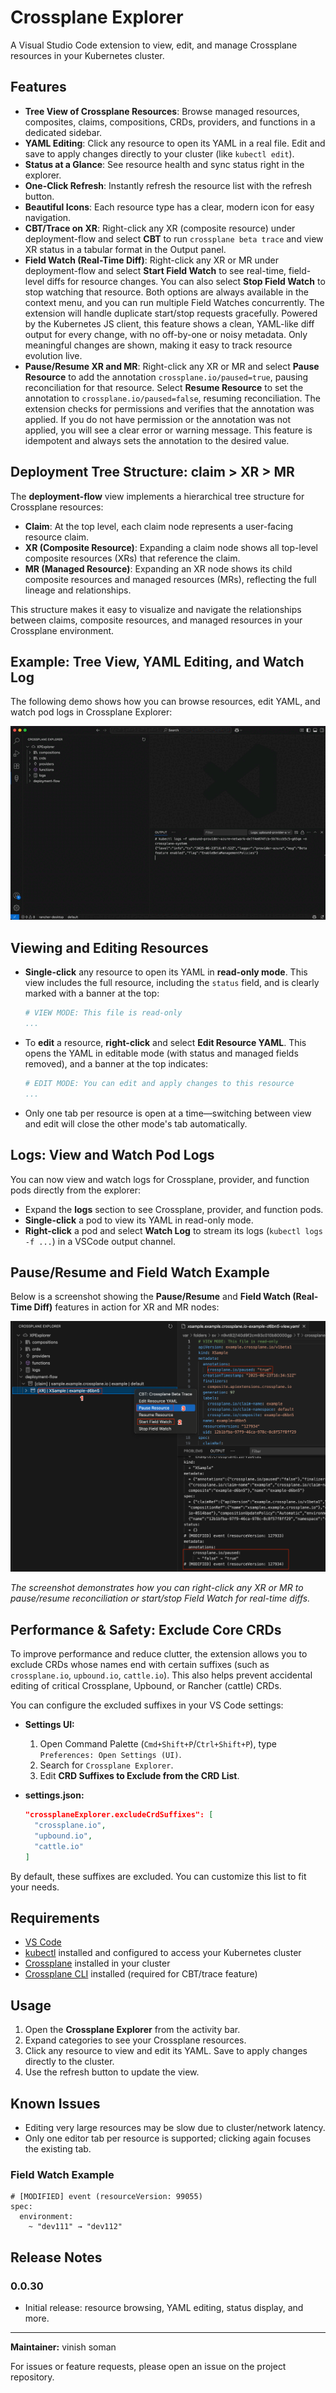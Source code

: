 # Crossplane Explorer

A Visual Studio Code extension to view, edit, and manage Crossplane resources in your Kubernetes cluster.

## Features

- **Tree View of Crossplane Resources**: Browse managed resources, composites, claims, compositions, CRDs, providers, and functions in a dedicated sidebar.
- **YAML Editing**: Click any resource to open its YAML in a real file. Edit and save to apply changes directly to your cluster (like `kubectl edit`).
- **Status at a Glance**: See resource health and sync status right in the explorer.
- **One-Click Refresh**: Instantly refresh the resource list with the refresh button.
- **Beautiful Icons**: Each resource type has a clear, modern icon for easy navigation.
- **CBT/Trace on XR**: Right-click any XR (composite resource) under deployment-flow and select **CBT** to run `crossplane beta trace` and view XR status in a tabular format in the Output panel.
- **Field Watch (Real-Time Diff)**: Right-click any XR or MR under deployment-flow and select **Start Field Watch** to see real-time, field-level diffs for resource changes. You can also select **Stop Field Watch** to stop watching that resource. Both options are always available in the context menu, and you can run multiple Field Watches concurrently. The extension will handle duplicate start/stop requests gracefully. Powered by the Kubernetes JS client, this feature shows a clean, YAML-like diff output for every change, with no off-by-one or noisy metadata. Only meaningful changes are shown, making it easy to track resource evolution live.
- **Pause/Resume XR and MR**: Right-click any XR or MR and select **Pause Resource** to add the annotation `crossplane.io/paused=true`, pausing reconciliation for that resource. Select **Resume Resource** to set the annotation to `crossplane.io/paused=false`, resuming reconciliation. The extension checks for permissions and verifies that the annotation was applied. If you do not have permission or the annotation was not applied, you will see a clear error or warning message. This feature is idempotent and always sets the annotation to the desired value.

## Deployment Tree Structure: claim > XR > MR

The **deployment-flow** view implements a hierarchical tree structure for Crossplane resources:

- **Claim**: At the top level, each claim node represents a user-facing resource claim.
- **XR (Composite Resource)**: Expanding a claim node shows all top-level composite resources (XRs) that reference the claim.
- **MR (Managed Resource)**: Expanding an XR node shows its child composite resources and managed resources (MRs), reflecting the full lineage and relationships.

This structure makes it easy to visualize and navigate the relationships between claims, composite resources, and managed resources in your Crossplane environment.

## Example: Tree View, YAML Editing, and Watch Log

The following demo shows how you can browse resources, edit YAML, and watch pod logs in Crossplane Explorer:

![Crossplane Explorer: YAML editing and watch log](resources/screenshots/demo.gif)

## Viewing and Editing Resources

- **Single-click** any resource to open its YAML in **read-only mode**. This view includes the full resource, including the `status` field, and is clearly marked with a banner at the top:
  ```yaml
  # VIEW MODE: This file is read-only
  ...
  ```
- To **edit** a resource, **right-click** and select **Edit Resource YAML**. This opens the YAML in editable mode (with status and managed fields removed), and a banner at the top indicates:
  ```yaml
  # EDIT MODE: You can edit and apply changes to this resource
  ...
  ```
- Only one tab per resource is open at a time—switching between view and edit will close the other mode's tab automatically.

## Logs: View and Watch Pod Logs

You can now view and watch logs for Crossplane, provider, and function pods directly from the explorer:

- Expand the **logs** section to see Crossplane, provider, and function pods.
- **Single-click** a pod to view its YAML in read-only mode.
- **Right-click** a pod and select **Watch Log** to stream its logs (`kubectl logs -f ...`) in a VSCode output channel.

## Pause/Resume and Field Watch Example

Below is a screenshot showing the **Pause/Resume** and **Field Watch (Real-Time Diff)** features in action for XR and MR nodes:

![Pause/Resume and Field Watch](resources/screenshots/pause-fieldwatch.png)

*The screenshot demonstrates how you can right-click any XR or MR to pause/resume reconciliation or start/stop Field Watch for real-time diffs.*

## Performance & Safety: Exclude Core CRDs

To improve performance and reduce clutter, the extension allows you to exclude CRDs whose names end with certain suffixes (such as `crossplane.io`, `upbound.io`, `cattle.io`). This also helps prevent accidental editing of critical Crossplane, Upbound, or Rancher (cattle) CRDs.

You can configure the excluded suffixes in your VS Code settings:

- **Settings UI:**
  1. Open Command Palette (`Cmd+Shift+P`/`Ctrl+Shift+P`), type `Preferences: Open Settings (UI)`.
  2. Search for `Crossplane Explorer`.
  3. Edit **CRD Suffixes to Exclude from the CRD List**.

- **settings.json:**
  ```json
  "crossplaneExplorer.excludeCrdSuffixes": [
    "crossplane.io",
    "upbound.io",
    "cattle.io"
  ]
  ```

By default, these suffixes are excluded. You can customize this list to fit your needs.

## Requirements

- [VS Code](https://code.visualstudio.com/)
- [kubectl](https://kubernetes.io/docs/tasks/tools/) installed and configured to access your Kubernetes cluster
- [Crossplane](https://crossplane.io/) installed in your cluster
- [Crossplane CLI](https://docs.crossplane.io/latest/getting-started/cli/) installed (required for CBT/trace feature)

## Usage

1. Open the **Crossplane Explorer** from the activity bar.
2. Expand categories to see your Crossplane resources.
3. Click any resource to view and edit its YAML. Save to apply changes directly to the cluster.
4. Use the refresh button to update the view.

## Known Issues
- Editing very large resources may be slow due to cluster/network latency.
- Only one editor tab per resource is supported; clicking again focuses the existing tab.

### Field Watch Example

```
# [MODIFIED] event (resourceVersion: 99055)
spec:
  environment:
    ~ "dev111" → "dev112"
```

## Release Notes

### 0.0.30
- Initial release: resource browsing, YAML editing, status display, and more.

---

**Maintainer:** vinish soman

For issues or feature requests, please open an issue on the project repository.
